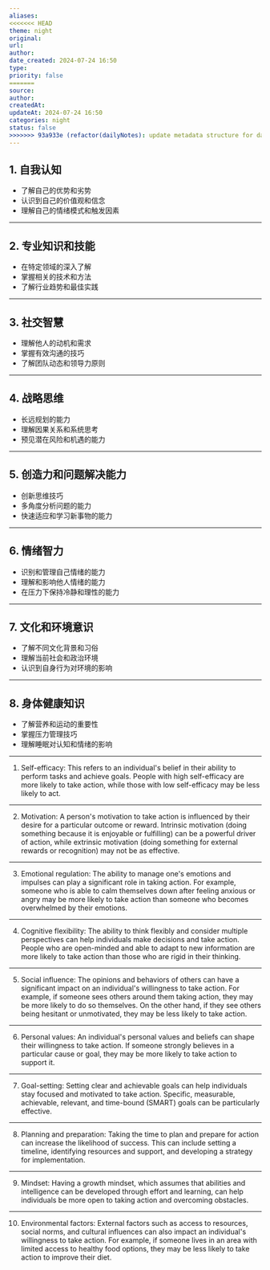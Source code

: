 ```yaml
---
aliases: 
<<<<<<< HEAD
theme: night
original: 
url: 
author: 
date_created: 2024-07-24 16:50
type: 
priority: false
=======
source: 
author: 
createdAt: 
updateAt: 2024-07-24 16:50
categories: night
status: false
>>>>>>> 93a933e (refactor(dailyNotes): update metadata structure for daily notes)
---
```

## 1. 自我认知

- 了解自己的优势和劣势
- 认识到自己的价值观和信念
- 理解自己的情绪模式和触发因素

---

## 2. 专业知识和技能

- 在特定领域的深入了解
- 掌握相关的技术和方法
- 了解行业趋势和最佳实践

---

## 3. 社交智慧

- 理解他人的动机和需求
- 掌握有效沟通的技巧
- 了解团队动态和领导力原则

---

## 4. 战略思维

- 长远规划的能力
- 理解因果关系和系统思考
- 预见潜在风险和机遇的能力

---

## 5. 创造力和问题解决能力

- 创新思维技巧
- 多角度分析问题的能力
- 快速适应和学习新事物的能力

---

## 6. 情绪智力

- 识别和管理自己情绪的能力
- 理解和影响他人情绪的能力
- 在压力下保持冷静和理性的能力

---

## 7. 文化和环境意识

- 了解不同文化背景和习俗
- 理解当前社会和政治环境
- 认识到自身行为对环境的影响

---

## 8. 身体健康知识

- 了解营养和运动的重要性
- 掌握压力管理技巧
- 理解睡眠对认知和情绪的影响

---

1. Self-efficacy: This refers to an individual's belief in their ability to perform tasks and achieve goals. People with high self-efficacy are more likely to take action, while those with low self-efficacy may be less likely to act.

---

2. Motivation: A person's motivation to take action is influenced by their desire for a particular outcome or reward. Intrinsic motivation (doing something because it is enjoyable or fulfilling) can be a powerful driver of action, while extrinsic motivation (doing something for external rewards or recognition) may not be as effective.

---

3. Emotional regulation: The ability to manage one's emotions and impulses can play a significant role in taking action. For example, someone who is able to calm themselves down after feeling anxious or angry may be more likely to take action than someone who becomes overwhelmed by their emotions.

---

4. Cognitive flexibility: The ability to think flexibly and consider multiple perspectives can help individuals make decisions and take action. People who are open-minded and able to adapt to new information are more likely to take action than those who are rigid in their thinking.

---

5. Social influence: The opinions and behaviors of others can have a significant impact on an individual's willingness to take action. For example, if someone sees others around them taking action, they may be more likely to do so themselves. On the other hand, if they see others being hesitant or unmotivated, they may be less likely to take action.

---

6. Personal values: An individual's personal values and beliefs can shape their willingness to take action. If someone strongly believes in a particular cause or goal, they may be more likely to take action to support it.

---

7. Goal-setting: Setting clear and achievable goals can help individuals stay focused and motivated to take action. Specific, measurable, achievable, relevant, and time-bound (SMART) goals can be particularly effective.

---

8. Planning and preparation: Taking the time to plan and prepare for action can increase the likelihood of success. This can include setting a timeline, identifying resources and support, and developing a strategy for implementation.

---

9. Mindset: Having a growth mindset, which assumes that abilities and intelligence can be developed through effort and learning, can help individuals be more open to taking action and overcoming obstacles.

---

10. Environmental factors: External factors such as access to resources, social norms, and cultural influences can also impact an individual's willingness to take action. For example, if someone lives in an area with limited access to healthy food options, they may be less likely to take action to improve their diet.
